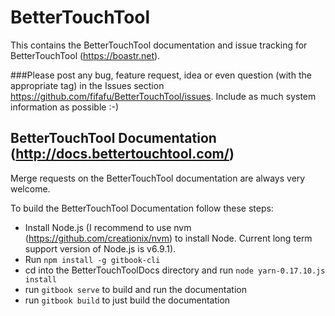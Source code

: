 # BetterTouchTool
This contains the BetterTouchTool documentation and issue tracking for BetterTouchTool (https://boastr.net).

###Please post any bug, feature request, idea or even question (with the appropriate tag) in the Issues section https://github.com/fifafu/BetterTouchTool/issues. Include as much system information as possible :-)

## BetterTouchTool Documentation (http://docs.bettertouchtool.com/)
Merge requests on the BetterTouchTool documentation are always very welcome.

To build the BetterTouchTool Documentation follow these steps:
* Install Node.js (I recommend to use nvm (https://github.com/creationix/nvm) to install Node. Current long term support version of Node.js is v6.9.1).
* Run ``npm install -g gitbook-cli``
* cd into the BetterTouchToolDocs directory and run ``node yarn-0.17.10.js install``
* run ``gitbook serve`` to build and run the documentation
* run ``gitbook build`` to just build the documentation
